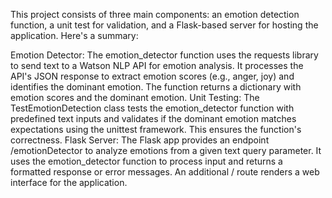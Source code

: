 This project consists of three main components: an emotion detection function, a unit test for validation, and a Flask-based server for hosting the application. Here's a summary:

Emotion Detector:
The emotion_detector function uses the requests library to send text to a Watson NLP API for emotion analysis.
It processes the API's JSON response to extract emotion scores (e.g., anger, joy) and identifies the dominant emotion.
The function returns a dictionary with emotion scores and the dominant emotion.
Unit Testing:
The TestEmotionDetection class tests the emotion_detector function with predefined text inputs and validates if the dominant emotion matches expectations using the unittest framework.
This ensures the function's correctness.
Flask Server:
The Flask app provides an endpoint /emotionDetector to analyze emotions from a given text query parameter.
It uses the emotion_detector function to process input and returns a formatted response or error messages.
An additional / route renders a web interface for the application.
